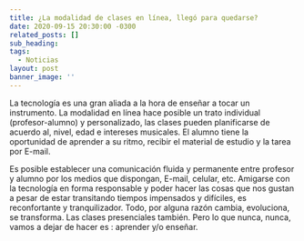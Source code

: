 ```yaml
---
title: ¿La modalidad de clases en línea, llegó para quedarse?
date: 2020-09-15 20:30:00 -0300
related_posts: []
sub_heading:
tags:
  - Noticias
layout: post
banner_image: ''
---
```

La tecnología es una gran aliada a la hora de enseñar a tocar un instrumento. La modalidad en línea hace posible
un trato  individual (profesor-alumno) y personalizado, las clases pueden  planificarse  de acuerdo al, nivel, edad e 
intereses musicales. El alumno tiene la oportunidad de aprender a su ritmo, recibir el material de estudio y la tarea
por E-mail. 

Es posible establecer  una comunicación fluida y permanente entre profesor y alumno por los medios que 
dispongan, E-mail, celular, etc. Amigarse con la tecnología en forma responsable y poder hacer las cosas que nos 
gustan a pesar de estar transitando tiempos impensados y difíciles, es reconfortante y tranquilizador. 
Todo, por alguna razón cambia, evoluciona, se transforma.  Las clases presenciales también. 
Pero lo que  nunca, nunca, vamos a dejar de hacer es : aprender y/o enseñar.

